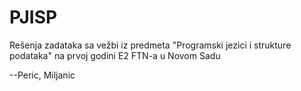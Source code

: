 # PJISP
Rešenja zadataka sa vežbi iz predmeta "Programski jezici i strukture podataka" na prvoj godini E2 FTN-a u Novom Sadu

--Peric, Miljanic
